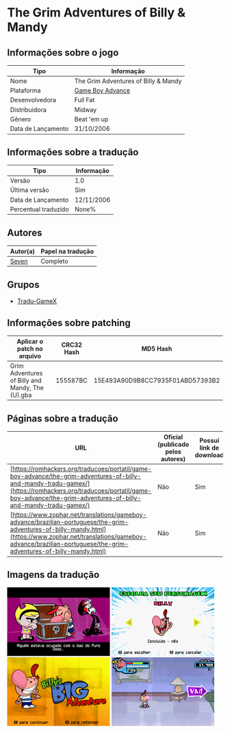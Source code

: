 # The Grim Adventures of Billy &amp; Mandy

## Informações sobre o jogo

| Tipo | Informação |
| ----------- | ----------- |
| Nome | The Grim Adventures of Billy &amp; Mandy |
| Plataforma | [Game Boy Advance](../) |
| Desenvolvedora | Full Fat |
| Distribuidora | Midway |
| Gênero | Beat 'em up |
| Data de Lançamento | 31/10/2006 |

## Informações sobre a tradução

| Tipo | Informação |
| ----------- | ----------- |
| Versão | 1\.0 |
| Última versão | Sim |
| Data de Lançamento | 12/11/2006 |
| Percentual traduzido | None% |

## Autores

| Autor(a) | Papel na tradução |
| ----------- | ----------- |
| [Seven](../../../autores/seven/) | Completo |

## Grupos

* [Tradu\-GameX](../../../grupos/tradu-gamex/)

## Informações sobre patching

| Aplicar o patch no arquivo | CRC32 Hash | MD5 Hash |
| ----------- | ----------- | ----------- |
| Grim Adventures of Billy and Mandy, The \(U\)\.gba | 155587BC | 15E493A90D9B8CC7935F01ABD57393B2 |

## Páginas sobre a tradução

| URL | Oficial (publicado pelos autores) | Possuí link de download |
| ----------- | ----------- | ----------- |
| [https://romhackers.org/traducoes/portatil/game-boy-advance/the-grim-adventures-of-billy-and-mandy-tradu-gamex/](https://romhackers.org/traducoes/portatil/game-boy-advance/the-grim-adventures-of-billy-and-mandy-tradu-gamex/) | Não | Sim |
| [https://www.zophar.net/translations/gameboy-advance/brazilian-portuguese/the-grim-adventures-of-billy-mandy.html](https://www.zophar.net/translations/gameboy-advance/brazilian-portuguese/the-grim-adventures-of-billy-mandy.html) | Não | Sim |

## Imagens da tradução

![Imagem de exemplo da tradução 1](1.png)
![Imagem de exemplo da tradução 2](2.png)
![Imagem de exemplo da tradução 3](3.png)
![Imagem de exemplo da tradução 4](4.png)